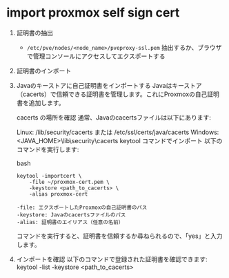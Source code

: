 # import proxmox self sign cert
1. 証明書の抽出
    * `/etc/pve/nodes/<node_name>/pveproxy-ssl.pem` 抽出するか、ブラウザで管理コンソールにアクセスしてエクスポートする
1. 証明書のインポート
1. Javaのキーストアに自己証明書をインポートする
    Javaはキーストア（cacerts）で信頼できる証明書を管理します。これにProxmoxの自己証明書を追加します。

    cacerts の場所を確認 通常、Javaのcacertsファイルは以下にあります:

    Linux: /lib/security/cacerts または /etc/ssl/certs/java/cacerts
    Windows: <JAVA_HOME>\lib\security\cacerts
    keytool コマンドでインポート 以下のコマンドを実行します:

    bash
    ```
    keytool -importcert \
        -file ~/proxmox-cert.pem \
        -keystore <path_to_cacerts> \
        -alias proxmox-cert
    
    -file: エクスポートしたProxmoxの自己証明書のパス
    -keystore: Javaのcacertsファイルのパス
    -alias: 証明書のエイリアス（任意の名前）
    ```
    コマンドを実行すると、証明書を信頼するか尋ねられるので、「yes」と入力します。

1. インポートを確認 以下のコマンドで登録された証明書を確認できます:
keytool -list -keystore <path_to_cacerts>